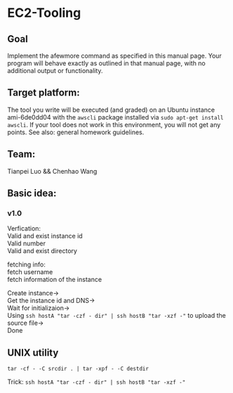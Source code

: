 # EC2-Tooling
## Goal
Implement the afewmore command as specified in this manual page.
Your program will behave exactly as outlined in that manual page, with no additional output or functionality.

## Target platform:

The tool you write will be executed (and graded) on an Ubuntu instance ami-6de0dd04 with the `awscli` package installed via `sudo apt-get install awscli`. If your tool does not work in this environment, you will not get any points. See also: general homework guidelines.

## Team:
Tianpei Luo && Chenhao Wang

## Basic idea:
### v1.0
Verfication:  
Valid and exist instance id  
Valid number  
Valid and exist directory  

fetching info:  
fetch username  
fetch information of the instance  

Create instance->  
Get the instance id and DNS->  
Wait for initializaion->  
Using `ssh hostA "tar -czf - dir" | ssh hostB "tar -xzf -"` to upload the source file->  
Done  

## UNIX utility
`tar -cf - -C srcdir . | tar -xpf - -C destdir`

Trick:
`ssh hostA "tar -czf - dir" | ssh hostB "tar -xzf -"`

